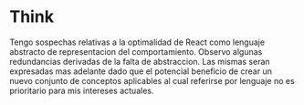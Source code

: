 # Think
Tengo sospechas relativas a la optimalidad de React como lenguaje abstracto de representacion del comportamiento. Observo algunas redundancias derivadas de la falta de abstraccion. Las mismas seran expresadas mas adelante dado que el potencial beneficio de crear un nuevo conjunto de conceptos aplicables al cual referirse por lenguaje no es prioritario para mis intereses actuales. 

